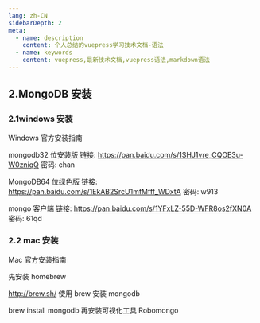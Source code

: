 ```yaml
---
lang: zh-CN
sidebarDepth: 2
meta:
  - name: description
    content: 个人总结的vuepress学习技术文档-语法
  - name: keywords
    content: vuepress,最新技术文档,vuepress语法,markdown语法
---
```


## 2.MongoDB 安装

### 2.1windows 安装

Windows 官方安装指南

mongodb32 位安装版 链接: https://pan.baidu.com/s/1SHJ1vre_CQOE3u-W0zniqQ 密码: chan

MongoDB64 位绿色版 链接: https://pan.baidu.com/s/1EkAB2SrcU1mfMfff_WDxtA 密码: w913

mongo 客户端 链接: https://pan.baidu.com/s/1YFxLZ-55D-WFR8os2fXN0A 密码: 61qd

### 2.2 mac 安装

Mac 官方安装指南

先安装 homebrew

http://brew.sh/
使用 brew 安装 mongodb

brew install mongodb
再安装可视化工具 Robomongo

